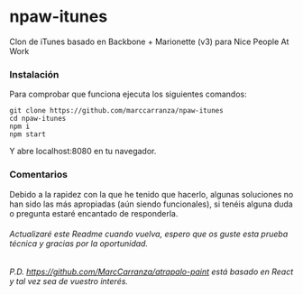 # npaw-itunes
Clon de iTunes basado en Backbone + Marionette (v3) para Nice People At Work

### Instalación
Para comprobar que funciona ejecuta los siguientes comandos:

```
git clone https://github.com/marccarranza/npaw-itunes
cd npaw-itunes
npm i
npm start
```

Y abre localhost:8080 en tu navegador.

### Comentarios
Debido a la rapidez con la que he tenido que hacerlo, algunas soluciones no han sido las más apropiadas (aún siendo funcionales), 
si tenéis alguna duda o pregunta estaré encantado de responderla.

###### Actualizaré este Readme cuando vuelva, espero que os guste esta prueba técnica y gracias por la oportunidad.
###### P.D. https://github.com/MarcCarranza/atrapalo-paint está basado en React y tal vez sea de vuestro interés.
